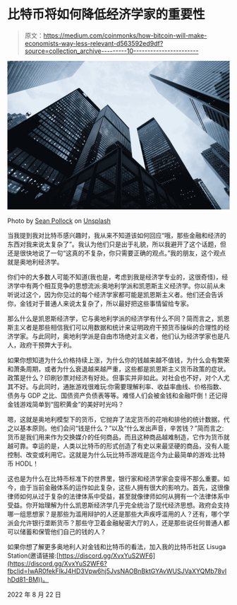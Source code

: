 # 比特币将如何降低经济学家的重要性

> 原文：<https://medium.com/coinmonks/how-bitcoin-will-make-economists-way-less-relevant-d563592ed9df?source=collection_archive---------10----------------------->

![](img/c240c698ba01a810c3286ad6df6ad934.png)

Photo by [Sean Pollock](https://unsplash.com/@seanpollock?utm_source=medium&utm_medium=referral) on [Unsplash](https://unsplash.com?utm_source=medium&utm_medium=referral)

当我提到我对比特币感兴趣时，我从来不知道该如何回应“哦，那些金融和经济的东西对我来说太复杂了”。我认为他们只是出于礼貌，所以我避开了这个话题，但还是很快地说了一句“这真的不复杂，你只需要正确的观点。”我的朋友，这个观点就是奥地利经济学。

你们中的大多数人可能不知道(我也是，考虑到我是经济学专业的，这很奇怪)，经济学中有两个相互竞争的思想流派:奥地利学派和凯恩斯主义经济学。你以前从未听说过这个，因为你见过的每个经济学家都可能是凯恩斯主义者。他们还会告诉你，金钱对于普通人来说太复杂了，所以最好把这些事情留给专家。

那么什么是凯恩斯经济学，它与奥地利学派的经济学有什么不同？简而言之，凯恩斯主义者是那些相信我们可以用数据和统计来证明政府干预货币操纵的合理性的经济学家。与此同时，奥地利学派是自由市场绝对主义者，他们认为经济学家也是凡人，政府干预弊大于利。

如果你想知道为什么价格持续上涨，为什么你的钱越来越不值钱，为什么会有繁荣和萧条周期，或者为什么衰退越来越严重，这些都是凯恩斯主义货币政策的症状。政策是什么？印刷钞票对经济有好处。但事实并非如此。对社会也不好，对个人尤其不好。与此同时，通胀游戏很难玩:你需要理解利率、收益率曲线、价格指数、债务与 GDP 之比、国债资产负债表等等。难怪人们会被金钱和金融吓倒！还记得金钱游戏简单到“囤积黄金”的美好时光吗？

嗯，这就是奥地利模型下的货币，它抛弃了法定货币的花哨和排他的统计数据，代之以基本原则。他们会问“钱是什么？”以及“什么发出声音，辛苦钱？”简而言之:货币是我们用来作为交换媒介的任何商品，而且这种商品越难制造，它作为货币就越可靠。幸运的是，人类以比特币的形式创造了有史以来最坚硬的商品，没有人能控制、改变或利用它。这就是为什么玩比特币游戏是迄今为止最简单的游戏:比特币 HODL！

这也是为什么在比特币标准下的世界里，银行家和经济学家会变得不那么重要。如今，由于当前金融体系的运作如此复杂，这些人拥有很大的影响力。首先，这很像律师如何从过于复杂的法律体系中受益，甚至就像律师如何从拥有一个法律体系中受益。你开始理解为什么凯恩斯经济学几乎完全统治了现代经济思想。政府会支持哪一组思想家？是那些为滥用辩护的人还是那些大声疾呼滥用的人？还有，哪个学派会允许银行垄断货币？那些守卫着金融秘密大厅的人，还是那些说任何普通人都可以储蓄和保管他们自己的钱的人？

如果你想了解更多奥地利人对金钱和比特币的看法，加入我的比特币社区 Lisuga Station(邀请链接:[https://discord.gg/XvxYuS2WF6](https://discord.gg/XvxYuS2WF6?fbclid=IwAR0fekFIkJ4HD3Vpw6hj5JvsNAOBnBktGYAvWUSJVaXYQMb78vIhDd81-BM))。

2022 年 8 月 22 日